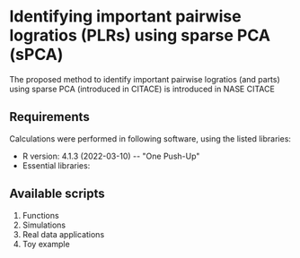 # Identifying important pairwise logratios (PLRs) using sparse PCA (sPCA)
The proposed method to identify important pairwise logratios (and parts) using sparse PCA (introduced in CITACE) is introduced in NASE CITACE

## Requirements
Calculations were performed in following software, using the listed libraries:
- R version: 4.1.3 (2022-03-10) -- "One Push-Up"
- Essential libraries:

## Available scripts
1. Functions
2. Simulations
3. Real data applications
4. Toy example
